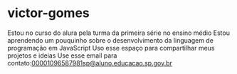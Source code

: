 # victor-gomes
Estou no curso do alura pela turma da primeira série no ensino médio
Estou aprendendo um pouquinho sobre o desenvolvimento da linguagem de programação em JavaScript
Uso esse espaço para compartilhar meus projetos e ideias
Use esse email para contato:00001096587981sp@aluno.educacao.sp.gov.br
